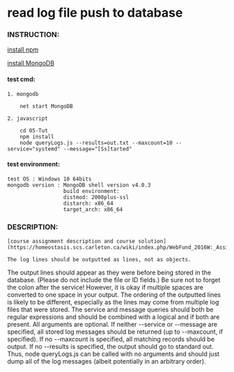 # read log file push to database

### INSTRUCTION: 

[install npm](https://nodejs.org/en/)


[install MongoDB](https://www.mongodb.com/download-center/community)

#### test cmd:

    1. mongodb
        
        net start MongoDB
        
    2. javascript
    
        cd 05-Tut
        npm install
        node queryLogs.js --results=out.txt --maxcount=10 --service="systemd" --message="[Ss]tarted" 
        
#### test environment: 


    test OS : Windows 10 64bits
    mongodb version : MongoDB shell version v4.0.3
                      build environment:
                      distmod: 2008plus-ssl
                      distarch: x86_64
                      target_arch: x86_64


### DESCRIPTION:
	[course assignment description and course solution](https://homeostasis.scs.carleton.ca/wiki/index.php/WebFund_2016W:_Assignment_4)
	
	The log lines should be outputted as lines, not as objects.
The output lines should appear as they were before being stored in the database. (Please do not include the file or ID fields.)
Be sure not to forget the colon after the service! However, it is okay if multiple spaces are converted to one space in your output. The ordering of the outputted lines is likely to be different, especially as the lines may come from multiple log files that were stored.
The service and message queries should both be regular expressions and should be combined with a logical and if both are present.
All arguments are optional. If neither --service or --message are specified, all stored log messages should be returned (up to --maxcount, if specified). If no --maxcount is specified, all matching records should be output. If no --results is specified, the output should go to standard out. Thus, node queryLogs.js can be called with no arguments and should just dump all of the log messages (albeit potentially in an arbitrary order).        
 
